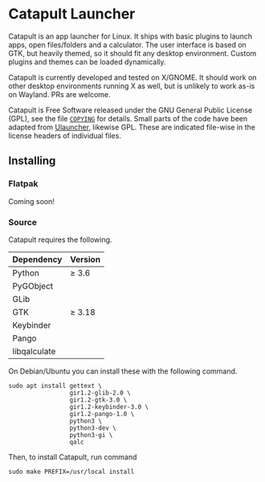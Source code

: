 Catapult Launcher
=================

Catapult is an app launcher for Linux. It ships with basic plugins to
launch apps, open files/folders and a calculator. The user interface is
based on GTK, but heavily themed, so it should fit any desktop
environment. Custom plugins and themes can be loaded dynamically.

Catapult is currently developed and tested on X/GNOME. It should work on
other desktop environments running X as well, but is unlikely to work
as-is on Wayland. PRs are welcome.

Catapult is Free Software released under the GNU General Public License
(GPL), see the file [`COPYING`](COPYING) for details. Small parts of the
code have been adapted from [Ulauncher][], likewise GPL. These are
indicated file-wise in the license headers of individual files.

[Ulauncher]: https://github.com/Ulauncher/Ulauncher

## Installing

### Flatpak

Coming soon!

### Source

Catapult requires the following.

| Dependency   | Version |
| :----------- | :------ |
| Python       | ≥ 3.6   |
| PyGObject    |         |
| GLib         |         |
| GTK          | ≥ 3.18  |
| Keybinder    |         |
| Pango        |         |
| libqalculate |         |

On Debian/Ubuntu you can install these with the following command.

    sudo apt install gettext \
                     gir1.2-glib-2.0 \
                     gir1.2-gtk-3.0 \
                     gir1.2-keybinder-3.0 \
                     gir1.2-pango-1.0 \
                     python3 \
                     python3-dev \
                     python3-gi \
                     qalc

Then, to install Catapult, run command

    sudo make PREFIX=/usr/local install
